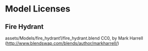 Model Licenses
=============

Fire Hydrant
------------
assets/Models/fire_hydrant1/fire_hydrant.blend
CC0, by Mark Harrell (http://www.blendswap.com/blends/author/markharrell/)